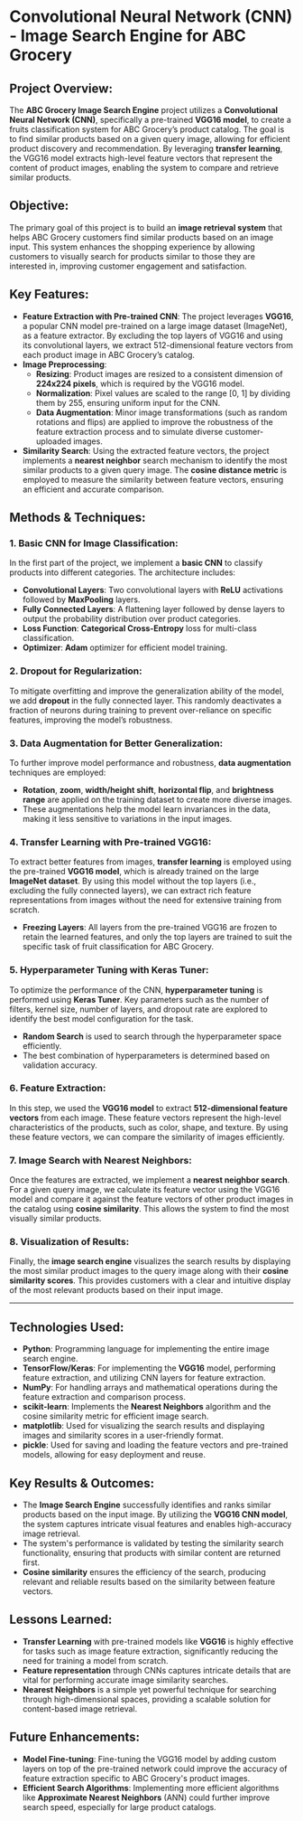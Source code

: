 # Convolutional Neural Network (CNN) - Image Search Engine for ABC Grocery

## Project Overview:
The **ABC Grocery Image Search Engine** project utilizes a **Convolutional Neural Network (CNN)**, specifically a pre-trained **VGG16 model**, to create a fruits classification system for ABC Grocery’s product catalog. The goal is to find similar products based on a given query image, allowing for efficient product discovery and recommendation. By leveraging **transfer learning**, the VGG16 model extracts high-level feature vectors that represent the content of product images, enabling the system to compare and retrieve similar products.

## Objective:
The primary goal of this project is to build an **image retrieval system** that helps ABC Grocery customers find similar products based on an image input. This system enhances the shopping experience by allowing customers to visually search for products similar to those they are interested in, improving customer engagement and satisfaction.

## Key Features:
- **Feature Extraction with Pre-trained CNN**: The project leverages **VGG16**, a popular CNN model pre-trained on a large image dataset (ImageNet), as a feature extractor. By excluding the top layers of VGG16 and using its convolutional layers, we extract 512-dimensional feature vectors from each product image in ABC Grocery’s catalog.
- **Image Preprocessing**: 
  - **Resizing**: Product images are resized to a consistent dimension of **224x224 pixels**, which is required by the VGG16 model.
  - **Normalization**: Pixel values are scaled to the range [0, 1] by dividing them by 255, ensuring uniform input for the CNN.
  - **Data Augmentation**: Minor image transformations (such as random rotations and flips) are applied to improve the robustness of the feature extraction process and to simulate diverse customer-uploaded images.
- **Similarity Search**: Using the extracted feature vectors, the project implements a **nearest neighbor** search mechanism to identify the most similar products to a given query image. The **cosine distance metric** is employed to measure the similarity between feature vectors, ensuring an efficient and accurate comparison.

## Methods & Techniques:

### **1. Basic CNN for Image Classification**:
In the first part of the project, we implement a **basic CNN** to classify products into different categories. The architecture includes:
- **Convolutional Layers**: Two convolutional layers with **ReLU** activations followed by **MaxPooling** layers.
- **Fully Connected Layers**: A flattening layer followed by dense layers to output the probability distribution over product categories.
- **Loss Function**: **Categorical Cross-Entropy** loss for multi-class classification.
- **Optimizer**: **Adam** optimizer for efficient model training.

### **2. Dropout for Regularization**:
To mitigate overfitting and improve the generalization ability of the model, we add **dropout** in the fully connected layer. This randomly deactivates a fraction of neurons during training to prevent over-reliance on specific features, improving the model’s robustness.

### **3. Data Augmentation for Better Generalization**:
To further improve model performance and robustness, **data augmentation** techniques are employed:
- **Rotation**, **zoom**, **width/height shift**, **horizontal flip**, and **brightness range** are applied on the training dataset to create more diverse images.
- These augmentations help the model learn invariances in the data, making it less sensitive to variations in the input images.

### **4. Transfer Learning with Pre-trained VGG16**:
To extract better features from images, **transfer learning** is employed using the pre-trained **VGG16 model**, which is already trained on the large **ImageNet dataset**. By using this model without the top layers (i.e., excluding the fully connected layers), we can extract rich feature representations from images without the need for extensive training from scratch.

- **Freezing Layers**: All layers from the pre-trained VGG16 are frozen to retain the learned features, and only the top layers are trained to suit the specific task of fruit classification for ABC Grocery.

### **5. Hyperparameter Tuning with Keras Tuner**:
To optimize the performance of the CNN, **hyperparameter tuning** is performed using **Keras Tuner**. Key parameters such as the number of filters, kernel size, number of layers, and dropout rate are explored to identify the best model configuration for the task.

- **Random Search** is used to search through the hyperparameter space efficiently.
- The best combination of hyperparameters is determined based on validation accuracy.

### **6. Feature Extraction**:
In this step, we used the **VGG16 model** to extract **512-dimensional feature vectors** from each image. These feature vectors represent the high-level characteristics of the products, such as color, shape, and texture. By using these feature vectors, we can compare the similarity of images efficiently.

### **7. Image Search with Nearest Neighbors**:
Once the features are extracted, we implement a **nearest neighbor search**. For a given query image, we calculate its feature vector using the VGG16 model and compare it against the feature vectors of other product images in the catalog using **cosine similarity**. This allows the system to find the most visually similar products.

### **8. Visualization of Results**:
Finally, the **image search engine** visualizes the search results by displaying the most similar product images to the query image along with their **cosine similarity scores**. This provides customers with a clear and intuitive display of the most relevant products based on their input image.

---

## Technologies Used:
- **Python**: Programming language for implementing the entire image search engine.
- **TensorFlow/Keras**: For implementing the **VGG16** model, performing feature extraction, and utilizing CNN layers for feature extraction.
- **NumPy**: For handling arrays and mathematical operations during the feature extraction and comparison process.
- **scikit-learn**: Implements the **Nearest Neighbors** algorithm and the cosine similarity metric for efficient image search.
- **matplotlib**: Used for visualizing the search results and displaying images and similarity scores in a user-friendly format.
- **pickle**: Used for saving and loading the feature vectors and pre-trained models, allowing for easy deployment and reuse.

## Key Results & Outcomes:
- The **Image Search Engine** successfully identifies and ranks similar products based on the input image. By utilizing the **VGG16 CNN model**, the system captures intricate visual features and enables high-accuracy image retrieval.
- The system's performance is validated by testing the similarity search functionality, ensuring that products with similar content are returned first.
- **Cosine similarity** ensures the efficiency of the search, producing relevant and reliable results based on the similarity between feature vectors.

## Lessons Learned:
- **Transfer Learning** with pre-trained models like **VGG16** is highly effective for tasks such as image feature extraction, significantly reducing the need for training a model from scratch.
- **Feature representation** through CNNs captures intricate details that are vital for performing accurate image similarity searches.
- **Nearest Neighbors** is a simple yet powerful technique for searching through high-dimensional spaces, providing a scalable solution for content-based image retrieval.

## Future Enhancements:
- **Model Fine-tuning**: Fine-tuning the VGG16 model by adding custom layers on top of the pre-trained network could improve the accuracy of feature extraction specific to ABC Grocery's product images.
- **Efficient Search Algorithms**: Implementing more efficient algorithms like **Approximate Nearest Neighbors** (ANN) could further improve search speed, especially for large product catalogs.

